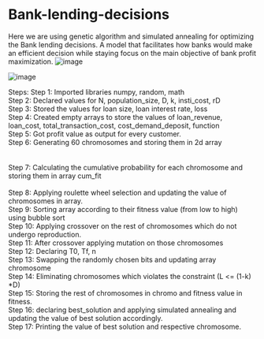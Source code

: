 # Bank-lending-decisions

Here we are using genetic algorithm and simulated annealing for optimizing the Bank lending decisions. A model that facilitates how banks would make an efficient decision while staying focus on the main objective of bank profit maximization.
![image](https://user-images.githubusercontent.com/64432440/115115742-af10ac80-9fb3-11eb-92b7-61976cc970c6.png)

  ![image](https://user-images.githubusercontent.com/64432440/115115783-ee3efd80-9fb3-11eb-8ac7-e7add98afe75.png)
  
Steps:
Step 1: Imported libraries numpy, random, math<br/>
Step 2: Declared values for N, population_size, D, k, insti_cost, rD<br/>
Step 3: Stored the values for loan size, loan interest rate, loss<br/>
Step 4: Created empty arrays to store the values of loan_revenue, loan_cost, total_transaction_cost, cost_demand_deposit, function<br/>
Step 5: Got profit value as output for every customer.<br/>
Step 6: Generating 60 chromosomes and storing them in 2d array<br/><br/><br/>
Step 7: Calculating the cumulative probability for each chromosome and storing them in array cum_fit<br/><br/>
Step 8: Applying roulette wheel selection and updating the value of chromosomes in array.<br/>
Step 9: Sorting array according to their fitness value (from low to high) using bubble sort<br/>
Step 10: Applying crossover on the rest of chromosomes which do not undergo reproduction.<br/>
Step 11: After crossover applying mutation on those chromosomes<br/>
Step 12: Declaring T0, Tf, n<br/>
Step 13: Swapping the randomly chosen bits and updating array chromosome<br/>
Step 14: Eliminating chromosomes which violates the constraint (L <= (1-k) *D)<br/>
Step 15: Storing the rest of chromosomes in chromo and fitness value in fitness.<br/>
Step 16: declaring best_solution and applying simulated annealing and updating the value of best solution accordingly.<br/>
Step 17: Printing the value of best solution and respective chromosome.<br/>



